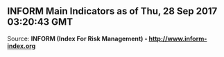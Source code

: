 ## INFORM Main Indicators as of Thu, 28 Sep 2017 03:20:43 GMT

Source: **INFORM (Index For Risk Management) - http://www.inform-index.org**